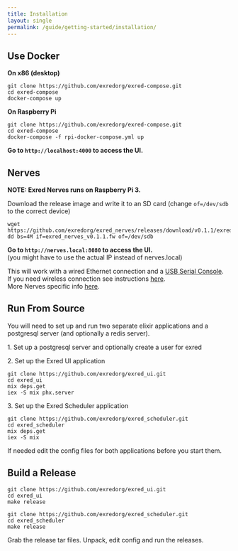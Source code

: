 ```yaml
---
title: Installation
layout: single
permalink: /guide/getting-started/installation/
---
```


Use Docker
------------

**On x86 (desktop)**

    git clone https://github.com/exredorg/exred-compose.git
    cd exred-compose
    docker-compose up
    
**On Raspberry Pi**

    git clone https://github.com/exredorg/exred-compose.git
    cd exred-compose
    docker-compose -f rpi-docker-compose.yml up

**Go to `http://localhost:4000` to access the UI.**


Nerves
--------
**NOTE: Exred Nerves runs on Raspberry Pi 3.**

Download the release image and write it to an SD card (change `of=/dev/sdb` to the correct device)

    wget https://github.com/exredorg/exred_nerves/releases/download/v0.1.1/exred_nerves_v0.1.1.fw
    dd bs=4M if=exred_nerves_v0.1.1.fw of=/dev/sdb 

**Go to `http://nerves.local:8080` to access the UI.**  
(you might have to use the actual IP instead of nerves.local)

This will work with a wired Ethernet connection and a [USB Serial Console](https://hexdocs.pm/nerves/faq.html#using-a-usb-serial-console).  
If you need wireless connection see instructions [here](/guide/nerves/wifi/).  
More Nerves specific info [here](/guide/nerves/overview).


Run From Source
---------------
You will need to set up and run two separate elixir applications and a postgresql server (and optionally a redis server).

1\. Set up a postgresql server and optionally create a user for exred

2\. Set up the Exred UI application

    git clone https://github.com/exredorg/exred_ui.git
    cd exred_ui
    mix deps.get
    iex -S mix phx.server


3\. Set up the Exred Scheduler application

    git clone https://github.com/exredorg/exred_scheduler.git
    cd exred_scheduler
    mix deps.get
    iex -S mix

    
If needed edit the config files for both applications before you start them.


Build a Release
---------------

    git clone https://github.com/exredorg/exred_ui.git
    cd exred_ui
    make release

    git clone https://github.com/exredorg/exred_scheduler.git
    cd exred_scheduler
    make release

Grab the release tar files. Unpack, edit config and run the releases.

